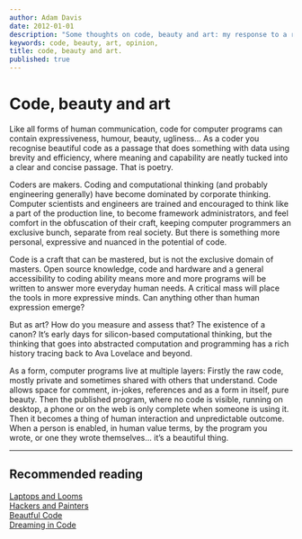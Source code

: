 ```yaml
---
author: Adam Davis  
date: 2012-01-01  
description: "Some thoughts on code, beauty and art: my response to a request from a journalist."
keywords: code, beauty, art, opinion,  
title: code, beauty and art.
published: true
---
```


# Code, beauty and art

Like all forms of human communication, code for computer programs can contain expressiveness, humour, beauty, ugliness… As a coder you recognise beautiful code as a passage that does something with data using brevity and efficiency, where meaning and capability are neatly tucked into a clear and concise passage. That is poetry. 

Coders are makers. Coding and computational thinking (and probably engineering generally) have become dominated by corporate thinking. Computer scientists and engineers are trained and encouraged to think like a part of the production line, to become framework administrators, and feel comfort in the obfuscation of their craft, keeping computer programmers an exclusive bunch, separate from real society. But there is something more personal, expressive and nuanced in the potential of code. 

Code is a craft that can be mastered, but is not the exclusive domain of masters. Open source knowledge, code and hardware and a general accessibility to coding ability means more and more programs will be written to answer more everyday human needs. A critical mass will place the tools in more expressive minds. Can anything other than human expression emerge? 

But as art? How do you measure and assess that? The existence of a canon? It’s early days for silicon-based computational thinking, but the thinking that goes into abstracted computation and programming has a rich history tracing back to Ava Lovelace and beyond. 

As a form, computer programs live at multiple layers: Firstly the raw code, mostly private and sometimes shared with others that understand. Code allows space for comment, in-jokes, references and as a form in itself, pure beauty. Then the published program, where no code is visible, running on desktop, a phone or on the web is only complete when someone is using it. Then it becomes a thing of human interaction and unpredictable outcome. When a person is enabled, in human value terms, by the program you wrote, or one they wrote themselves… it’s a beautiful thing.  

-------------------

## Recommended reading

[Laptops and Looms](http://www.paulmiller.org/laptops-and-looms/)  
[Hackers and Painters](http://www.paulgraham.com/hp.html)  
[Beautful Code](http://shop.oreilly.com/product/9780596510046.do)  
[Dreaming in Code](http://www.dreamingincode.com/)  
